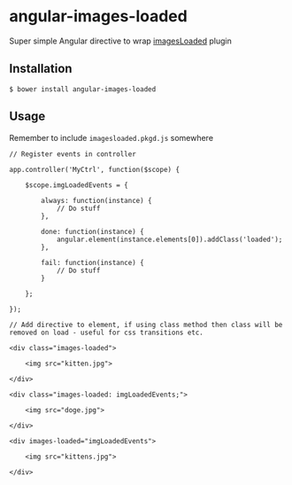 # angular-images-loaded

Super simple Angular directive to wrap [imagesLoaded](https://github.com/desandro/imagesloaded) plugin

## Installation

`$ bower install angular-images-loaded`

## Usage

Remember to include `imagesloaded.pkgd.js` somewhere

	// Register events in controller

	app.controller('MyCtrl', function($scope) {

		$scope.imgLoadedEvents = {

			always: function(instance) {
				// Do stuff
			},

			done: function(instance) {
				angular.element(instance.elements[0]).addClass('loaded');
			},

			fail: function(instance) {
				// Do stuff
			}

		};

	});

	// Add directive to element, if using class method then class will be removed on load - useful for css transitions etc.

	<div class="images-loaded">

		<img src="kitten.jpg">

	</div>

	<div class="images-loaded: imgLoadedEvents;">

		<img src="doge.jpg">

	</div>

	<div images-loaded="imgLoadedEvents">

		<img src="kittens.jpg">

	</div>	